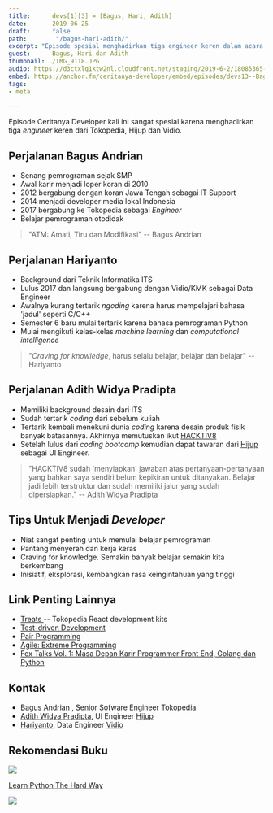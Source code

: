 ```yaml
---
title:      devs[1][3] = [Bagus, Hari, Adith]
date:       2019-06-25
draft:      false
path:        "/bagus-hari-adith/"
excerpt: "Episode spesial menghadirkan tiga engineer keren dalam acara 'Fox Talks Vol. 1: Masa Depan Karir Programmer Front End, Golang dan Python' yang diselenggarakan oleh HACKTIV8."
guest:      Bagus, Hari dan Adith
thumbnail: ./IMG_9118.JPG
audio: https://d3ctxlq1ktw2nl.cloudfront.net/staging/2019-6-2/18085365-44100-2-b7e9eab9807f4.m4a
embed: https://anchor.fm/ceritanya-developer/embed/episodes/devs13--Bagus--Hari--Adith-e4gleg/a-ai6e1l
tags:
- meta

---
```


Episode Ceritanya Developer kali ini sangat spesial karena menghadirkan tiga _engineer_ keren dari Tokopedia, Hijup dan Vidio.


## Perjalanan Bagus Andrian

- Senang pemrograman sejak SMP
- Awal karir menjadi loper koran di 2010
- 2012 bergabung dengan koran Jawa Tengah sebagai IT Support
- 2014 menjadi developer media lokal Indonesia
- 2017 bergabung ke Tokopedia sebagai _Engineer_
- Belajar pemrograman otodidak

> "ATM: Amati, Tiru dan Modifikasi" -- Bagus Andrian

## Perjalanan Hariyanto

- Background dari Teknik Informatika ITS
- Lulus 2017 dan langsung bergabung dengan Vidio/KMK sebagai Data Engineer
- Awalnya kurang tertarik _ngoding_ karena harus mempelajari bahasa 'jadul' seperti C/C++
- Semester 6 baru mulai tertarik karena bahasa pemrograman Python
- Mulai mengikuti kelas-kelas _machine learning_ dan _computational intelligence_

> "_Craving for knowledge_, harus selalu belajar, belajar dan belajar" -- Hariyanto

## Perjalanan Adith Widya Pradipta

- Memiliki background desain dari ITS
- Sudah tertarik _coding_ dari sebelum kuliah
- Tertarik kembali menekuni dunia _coding_ karena desain produk fisik banyak
  batasannya. Akhirnya memutuskan ikut [HACKTIV8](https://hacktiv8.com)
- Setelah lulus dari _coding bootcamp_ kemudian dapat tawaran dari
  [Hijup](https://hijup.com) sebagai UI Engineer.

> "HACKTIV8 sudah 'menyiapkan' jawaban atas pertanyaan-pertanyaan yang bahkan saya sendiri belum kepikiran untuk ditanyakan. Belajar jadi lebih terstruktur dan sudah memiliki jalur yang sudah dipersiapkan." -- Adith Widya Pradipta


## Tips Untuk Menjadi _Developer_

- Niat sangat penting untuk memulai belajar pemrograman
- Pantang menyerah dan kerja keras
- Craving for knowledge. Semakin banyak belajar semakin kita berkembang
- Inisiatif, eksplorasi, kembangkan rasa keingintahuan yang tinggi

## Link Penting Lainnya

- [ Treats ](https://tokopedia.github.io/treats/) -- Tokopedia React development kits
- [Test-driven Development](https://en.wikipedia.org/wiki/Test-driven_development)
- [Pair Programming](https://en.wikipedia.org/wiki/Pair_programming)
- [Agile: Extreme Programming](https://www.agilealliance.org/glossary/xp/)
- [Fox Talks Vol. 1: Masa Depan Karir Programmer Front End, Golang dan Python](https://www.eventbrite.com/e/fox-talks-vol-1-masa-depan-karir-programmer-front-end-golang-dan-python-tickets-58970970761)

## Kontak

- [ Bagus Andrian ](https://www.linkedin.com/in/bagus-andrian/), Senior Sofware Engineer [ Tokopedia ](https://tokopedia.com)
- [Adith Widya Pradipta](https://www.linkedin.com/in/adith-widya-pradipta-3a777894/), UI Engineer [ Hijup ](https://hijup.com)
- [Hariyanto](https://www.linkedin.com/in/hariyanto-hariyanto-49508ba0/), Data Engineer [ Vidio ](https://www.vidio.com/watch/793713-picking-a-js-frameworks-in-2017-riza-fahmi)

## Rekomendasi Buku

![](https://images-na.ssl-images-amazon.com/images/I/51V2KZzUFhL._SX382_BO1,204,203,200_.jpg)

[ Learn Python The Hard Way ](https://www.amazon.com/Learn-Python-Hard-Way-Introduction/dp/0321884914)

![](./IMG_9118.JPG)


